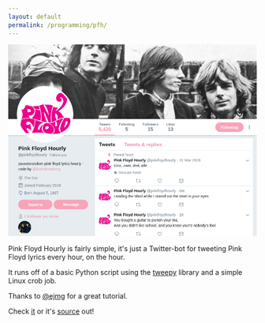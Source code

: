 ```yaml
---
layout: default
permalink: /programming/pfh/
---
```


![pfh](/assets/programming/pfh.png)

Pink Floyd Hourly is fairly simple, it's just a Twitter-bot for tweeting Pink Floyd lyrics every hour, on the hour.

It runs off of a basic Python script using the [tweepy](https://www.tweepy.org) library and a simple Linux crob job.

Thanks to [@ejmg](https://github.com/ejmg) for a great tutorial.

Check [it](https://twitter.com/pinkfloydhourly) or it's [source](https://github.com/karledramberg/pfh) out!
